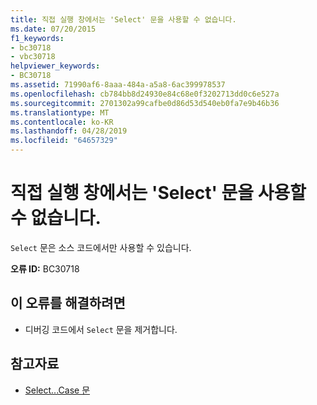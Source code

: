 ```yaml
---
title: 직접 실행 창에서는 'Select' 문을 사용할 수 없습니다.
ms.date: 07/20/2015
f1_keywords:
- bc30718
- vbc30718
helpviewer_keywords:
- BC30718
ms.assetid: 71990af6-8aaa-484a-a5a8-6ac399978537
ms.openlocfilehash: cb784bb8d24930e84c68e0f3202713dd0c6e527a
ms.sourcegitcommit: 2701302a99cafbe0d86d53d540eb0fa7e9b46b36
ms.translationtype: MT
ms.contentlocale: ko-KR
ms.lasthandoff: 04/28/2019
ms.locfileid: "64657329"
---
```

# <a name="select-statements-are-not-valid-in-the-immediate-window"></a>직접 실행 창에서는 'Select' 문을 사용할 수 없습니다.
`Select` 문은 소스 코드에서만 사용할 수 있습니다.  
  
 **오류 ID:** BC30718  
  
## <a name="to-correct-this-error"></a>이 오류를 해결하려면  
  
- 디버깅 코드에서 `Select` 문을 제거합니다.  
  
## <a name="see-also"></a>참고자료

- [Select...Case 문](../../visual-basic/language-reference/statements/select-case-statement.md)
